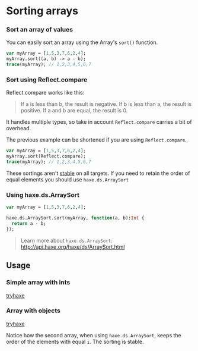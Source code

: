 [tags]: / "array"

# Sorting arrays

### Sort an array of values

You can easily sort an array using the Array's `sort()` function.
```haxe
var myArray = [1,5,3,7,6,2,4];
myArray.sort((a, b) -> a - b);
trace(myArray); // 1,2,3,4,5,6,7
```

### Sort using Reflect.compare

Reflect.compare works like this: 
> If a is less than b, the result is negative. If b is less than a, the result is positive. If a and b are equal, the result is 0.

It handles multiple types, so take in account `Reflect.compare` carries a bit of overhead.

The previous example can be shortened if you are using `Reflect.compare`. 
```haxe
var myArray = [1,5,3,7,6,2,4];
myArray.sort(Reflect.compare);
trace(myArray); // 1,2,3,4,5,6,7
```

These sortings aren't [stable](https://en.wikipedia.org/wiki/Sorting_algorithm#Stability) on all targets. If you need to retain the order of equal elements you should use `haxe.ds.ArraySort`

###  Using haxe.ds.ArraySort

```haxe
var myArray = [1,5,3,7,6,2,4];

haxe.ds.ArraySort.sort(myArray, function(a, b):Int {
  return a - b;
});
```
> Learn more about `haxe.ds.ArraySort`: <http://api.haxe.org/haxe/ds/ArraySort.html>


## Usage

### Simple array with ints
[tryhaxe](http://try.haxe.org/embed/D7880)
  
### Array with objects
[tryhaxe](http://try.haxe.org/embed/76f24)

Notice how the second array, when using `haxe.ds.ArraySort`, keeps the order of the elements with equal `i`. The sorting is stable.

